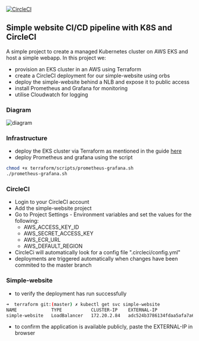 [![CircleCI](https://circleci.com/gh/sebmrgn/play.svg?style=svg)](https://app.circleci.com/pipelines/github/sebmrgn/play)
## Simple website CI/CD pipeline with K8S and CircleCI

A simple project to create a managed Kubernetes cluster on AWS EKS and host a simple webapp. 
In this project we:
- provision an EKS cluster in an AWS using Terraform
- create a CircleCI deployment for our simple-website using orbs
- deploy the simple-website behind a NLB and expose it to public access
- install Prometheus and Grafana for monitoring
- utilise Cloudwatch for logging

### Diagram

![diagram](https://github.com/sebmrgn/play/blob/master/diagram.png?raw=true)


### Infrastructure

- deploy the EKS cluster via Terraform as mentioned in the guide [here](https://github.com/sebmrgn/play/blob/master/terraform/README.md)
- deploy Prometheus and grafana using the script
```bash
chmod +x terraform/scripts/prometheus-grafana.sh
./prometheus-grafana.sh
```


### CircleCI

- Login to your CircleCI account
- Add the simple-website project
- Go to Project Settings - Environment variables and set the values for the following:
    - AWS_ACCESS_KEY_ID
    - AWS_SECRET_ACCESS_KEY
    - AWS_ECR_URL
    - AWS_DEFAULT_REGION
- CircleCi will automatically look for a config file ".circleci/config.yml"
- deployments are triggered automatically when changes have been commited to the master branch

### Simple-website

- to verify the deployment has run successfully
```bash
➜  terraform git:(master) ✗ kubectl get svc simple-website
NAME             TYPE           CLUSTER-IP    EXTERNAL-IP                                                                     PORT(S)        AGE
simple-website   LoadBalancer   172.20.2.84   adc524b3786134fdaa5afa7a69534535-d83a932b7311ca1b.elb.eu-west-1.amazonaws.com   80:31262/TCP   73m
```

- to confirm the application is available publicly, paste the EXTERNAL-IP in browser












